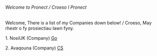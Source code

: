 <title> Pronect </title>
<body>
<h6> Welcome to Pronect / Croeso I Pronect </h6>
<p> Welcome, There is a list of my Companies down below! / Croeso, May rhestr o fy prosiectiau lawn fyny.</p>
<p> 1. NosiUK (Company) <a href="http://www.nosi.uk">Go</a> </p>
<p> 2. Avaqouna (Company) <a href="#">CS</a> <p>

